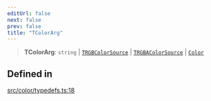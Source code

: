 ```yaml
---
editUrl: false
next: false
prev: false
title: "TColorArg"
---
```


> **TColorArg**: `string` \| [`TRGBColorSource`](/api/type-aliases/trgbcolorsource/) \| [`TRGBAColorSource`](/api/type-aliases/trgbacolorsource/) \| [`Color`](/api/classes/color/)

## Defined in

[src/color/typedefs.ts:18](https://github.com/fabricjs/fabric.js/blob/c093e29e73123dafcfa091ff4d5e04e690bb796e/src/color/typedefs.ts#L18)
